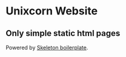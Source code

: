 # Unixcorn Website

## Only simple static html pages
Powered by [Skeleton boilerplate](https://git.unixcorn.org/UnixcornProject/Skeleton).
